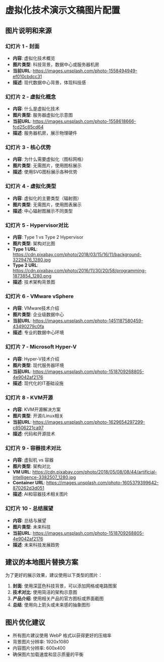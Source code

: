 # 虚拟化技术演示文稿图片配置

## 图片说明和来源

### 幻灯片 1 - 封面
- **内容**: 虚拟化技术概览
- **图片类型**: 科技背景，数据中心或服务器机房
- **当前URL**: https://images.unsplash.com/photo-1558494949-ef010cbdcc31
- **描述**: 现代数据中心背景，体现科技感

### 幻灯片 2 - 虚拟化概念
- **内容**: 什么是虚拟化技术
- **图片类型**: 服务器虚拟化示意图
- **当前URL**: https://images.unsplash.com/photo-1558618666-fcd25c85cd64
- **描述**: 服务器机房，展示物理硬件

### 幻灯片 3 - 核心优势
- **内容**: 为什么需要虚拟化（图标网格）
- **图片类型**: 无需图片，使用图标展示
- **描述**: 使用SVG图标展示各种优势

### 幻灯片 4 - 虚拟化类型
- **内容**: 虚拟化的主要类型（辐射图）
- **图片类型**: 无需图片，使用图表展示
- **描述**: 中心辐射图展示不同类型

### 幻灯片 5 - Hypervisor对比
- **内容**: Type 1 vs Type 2 Hypervisor
- **图片类型**: 架构对比图
- **Type 1 URL**: https://cdn.pixabay.com/photo/2018/03/15/16/11/background-3229476_1280.jpg
- **Type 2 URL**: https://cdn.pixabay.com/photo/2016/11/30/20/58/programming-1873854_1280.png
- **描述**: 技术架构背景图

### 幻灯片 6 - VMware vSphere
- **内容**: VMware技术介绍
- **图片类型**: 企业级数据中心
- **当前URL**: https://images.unsplash.com/photo-1451187580459-43490279c0fa
- **描述**: 专业的数据中心环境

### 幻灯片 7 - Microsoft Hyper-V
- **内容**: Hyper-V技术介绍
- **图片类型**: 现代服务器环境
- **当前URL**: https://images.unsplash.com/photo-1518709268805-4e9042af2176
- **描述**: 现代化的IT基础设施

### 幻灯片 8 - KVM开源
- **内容**: KVM开源解决方案
- **图片类型**: 开源/Linux相关
- **当前URL**: https://images.unsplash.com/photo-1629654297299-c8506221ca97
- **描述**: 代码和开源技术

### 幻灯片 9 - 容器技术对比
- **内容**: 虚拟机 vs 容器
- **图片类型**: 架构对比
- **VM URL**: https://cdn.pixabay.com/photo/2018/05/08/08/44/artificial-intelligence-3382507_1280.jpg
- **Container URL**: https://images.unsplash.com/photo-1605379399642-870262d3d051
- **描述**: AI和容器技术相关图片

### 幻灯片 10 - 总结展望
- **内容**: 总结与展望
- **图片类型**: 未来科技
- **当前URL**: https://images.unsplash.com/photo-1518709268805-4e9042af2176
- **描述**: 未来科技发展趋势

## 建议的本地图片替换方案

为了更好的展示效果，建议使用以下类型的图片：

1. **封面**: 使用深蓝色科技背景，可以添加网格或电路图案
2. **技术对比**: 使用简洁的架构示意图
3. **产品介绍**: 使用相关产品的官方图标或界面截图
4. **总结**: 使用向上箭头或未来感的抽象图形

## 图片优化建议

- 所有图片建议使用 WebP 格式以获得更好的压缩率
- 背景图片分辨率: 1920x1080
- 内容图片分辨率: 600x400
- 确保图片加载速度和显示质量的平衡
